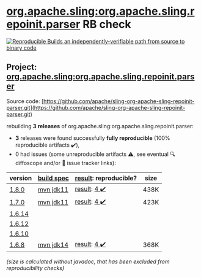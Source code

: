 [org.apache.sling:org.apache.sling.repoinit.parser](https://search.maven.org/artifact/org.apache.sling/org.apache.sling.repoinit.parser/) RB check
=======

[![Reproducible Builds](https://reproducible-builds.org/images/logos/rb.svg) an independently-verifiable path from source to binary code](https://reproducible-builds.org/)

## Project: [org.apache.sling:org.apache.sling.repoinit.parser](https://search.maven.org/artifact/org.apache.sling/org.apache.sling.repoinit.parser/)

Source code: [https://github.com/apache/sling-org-apache-sling-repoinit-parser.git](https://github.com/apache/sling-org-apache-sling-repoinit-parser.git)

rebuilding **3 releases** of org.apache.sling:org.apache.sling.repoinit.parser:
- **3** releases were found successfully **fully reproducible** (100% reproducible artifacts :heavy_check_mark:),
- 0 had issues (some unreproducible artifacts :warning:, see eventual :mag: diffoscope and/or :memo: issue tracker links):

| version | [build spec](/BUILDSPEC.md) | [result](https://reproducible-builds.org/docs/jvm/): reproducible? | size |
| -- | --------- | ------ | -- |
| [1.8.0](https://search.maven.org/artifact/org.apache.sling/org.apache.sling.repoinit.parser/1.8.0/pom) | [mvn jdk11](org.apache.sling.repoinit.parser-1.8.0.buildspec) | [result](org.apache.sling.repoinit.parser-1.8.0.buildinfo): [4 :heavy_check_mark: ](org.apache.sling.repoinit.parser-1.8.0.buildcompare) | 438K |
| [1.7.0](https://search.maven.org/artifact/org.apache.sling/org.apache.sling.repoinit.parser/1.7.0/pom) | [mvn jdk11](org.apache.sling.repoinit.parser-1.7.0.buildspec) | [result](org.apache.sling.repoinit.parser-1.7.0.buildinfo): [4 :heavy_check_mark: ](org.apache.sling.repoinit.parser-1.7.0.buildcompare) | 423K |
| [1.6.14](https://search.maven.org/artifact/org.apache.sling/org.apache.sling.repoinit.parser/1.6.14/pom) | | | |
| [1.6.12](https://search.maven.org/artifact/org.apache.sling/org.apache.sling.repoinit.parser/1.6.12/pom) | | | |
| [1.6.10](https://search.maven.org/artifact/org.apache.sling/org.apache.sling.repoinit.parser/1.6.10/pom) | | | |
| [1.6.8](https://search.maven.org/artifact/org.apache.sling/org.apache.sling.repoinit.parser/1.6.8/pom) | [mvn jdk14](org.apache.sling.repoinit.parser-1.6.8.buildspec) | [result](org.apache.sling.repoinit.parser-1.6.8.buildinfo): [4 :heavy_check_mark: ](org.apache.sling.repoinit.parser-1.6.8.buildcompare) | 368K |

<i>(size is calculated without javadoc, that has been excluded from reproducibility checks)</i>
